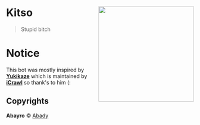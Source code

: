 # Kitso <img src="https://i.imgur.com/4VL1lQr.jpg" align="right" width="256">
> Stupid bitch

# Notice
 This bot was mostly inspired by [**Yukikaze**](https://github.com/Naval-Base/yukikaze) which is maintained by [**iCrawl**](https://github.com/iCrawl) so thank's to him (:

## Copyrights
**Abayro** © [Abady](https://github.com/Abady321x123)
